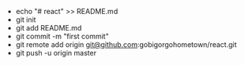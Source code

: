 * echo "# react" >> README.md
* git init
* git add README.md
* git commit -m "first commit"
* git remote add origin git@github.com:gobigorgohometown/react.git
* git push -u origin master
